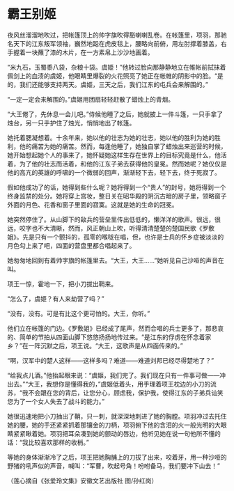 # 霸王别姬

夜风丝溜溜地吹过，把帐篷顶上的帅字旗吹得豁喇喇乱卷。在帐篷里，项羽，那驰名天下的江东叛军领袖，巍然地跽在虎皮毯上，腰略向前俯，用左肘撑着膝盖，右手握着一块蘸了漆的木片，在一方素帛上沙沙地画着。 

“米九石，玉蜀黍八袋，杂粮十袋。虞姬！”他转过脸向那静静地立在帷帐前拭抹着佩剑上的血渍的虞姬，他眼睛里爆裂的火花照亮了她正在帐帷的阴影中的脸。“是的，我们还能够支持两天。虞姬，三天之后，我们江东的屯兵会来解围的。” 

“一定一定会来解围的。”虞姬用团扇轻轻赶散了蜡烛上的青烟。 

“大王倦了，先休息一会儿吧。”侍候他睡了之后，她就披上一件斗篷，一只手拿了烛台，另一只手护住了烛光，悄悄地出了帐篷。 

她托着腮凝想着。十余年来，她以他的壮志为她的壮志，她以他的胜利为她的胜利，他的痛苦为她的痛苦。然而，每逢他睡了，她独自掌了蜡烛出来巡营的时候，她开始想起她个人的事来了，她怀疑她这样生存在世界上的目标究竟是什么，他活着，为了他的壮志而活着，和他的江东子弟去获得他的皇冕。然而她呢？她仅仅是他的高亢的英雄的呼啸的一个微弱的回声，渐渐轻下去，轻下去，终于死寂了。 

假如他成功了的话，她得到些什么呢？她将得到一个“贵人”的封号，她将得到一个终身监禁的处分。她将穿上宫妆，整日关在昭华殿的阴沉古暗的房子里，领略窗子外面的月色、花香和窗子里面的寂寞。这就是她的生命的冠冕。 

她突然停住了。从山脚下的敌兵的营垒里传出低低的，懒洋洋的歌声。很远，很远，咬字也不大清晰，然而，风正朝山上吹，听得清清楚楚的楚国民歌《罗敷姐》。先是只有一个颤抖的，孤零的喉咙在唱，但，也许是士兵的怀乡症被淡淡的月色勾上来了吧，四面的营盘里都合唱起来了。 

她匆匆地回到有着帅字旗的帐篷里去。“大王，大王……”她听见自己沙哑的声音在叫。 

项王一惊，霍地一下，把小刀拔出鞘来。 

“怎么了，虞姬？有人来劫营了吗？” 

“没有，没有。可是有比这个更可怕的。大王，你听。” 

他们立在帐篷的门边。《罗敷姐》已经成了尾声，然而合唱的兵士更多了，那悲哀的、简单的节拍从四面山脚下悠悠扬扬地传过来。“是江东的俘虏在怀念着家乡？”在一阵沉默之后，项王说。“大王，这歌声是从四面传来的。” 

“啊，汉军中的楚人这样——这样多吗？难道——难道刘邦已经尽得楚地了？” 

“给我点儿酒。”他抬起眼来说：“虞姬，我们完了。我们现在只有一件事可做——冲出去。”“大王，我想你是懂得我的，”虞姬低着头，用手理着项王枕边的小刀的流苏，“我不会跟在您的背后，让您分心，顾虑我，保护我，使得江东的子弟兵讪笑您为了一个女人失去了战斗的能力。” 

她很迅速地把小刀抽出了鞘，只一刺，就深深地刺进了她的胸膛。项羽冲过去托住她的腰，她的手还紧紧抓着那镶金的刀柄，项羽俯下他的含泪的火一般光明的大眼睛紧紧瞅着她。项羽把耳朵凑到她的颤动的唇边，他听见她在说一句他所不懂的话：“我比较喜欢那样的收梢。” 

等她的身体渐渐冷了之后，项王把她胸脯上的刀拔了出来，咬着牙，用一种沙哑的野猪的吼声似的声音，喊叫：“军曹，吹起号角！吩咐备马，我们要冲下山去！” 

（莲心摘自《张爱玲文集》安徽文艺出版社 图/孙红岗）